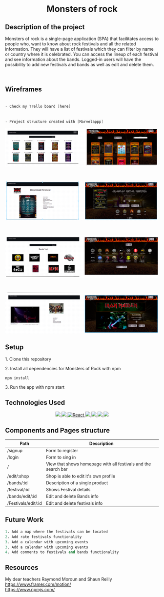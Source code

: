 <h1 align="center"> <strong>Monsters of rock</strong></h1>

## Description of the project

<p> Monsters of rock is a single-page application (SPA) that facilitates access to people who, want to know about rock festivals and all the related information. They will have a list of festivals which they can filter by name or country where it is celebrated. You can access the lineup of each festival and see information about the bands. Logged-in users will have the possibility to add new festivals and bands as well as edit and delete them. <p>

<br>

## Wireframes

```s

- Check my Trello board [here]


- Project structure created with [Marvelappp]


```

![wireframe](https://github.com/Openbank-Java-Bootcamp/monsters-of-rock-client/blob/main/readmeImg/wireframe1.png)

<br>

![wireframe2](https://github.com/Openbank-Java-Bootcamp/monsters-of-rock-client/blob/main/readmeImg/wireframe2.png)

<br>

![wireframe3](https://github.com/Openbank-Java-Bootcamp/monsters-of-rock-client/blob/main/readmeImg/wireframe3.png)

<br>

![wireframe4](https://github.com/Openbank-Java-Bootcamp/monsters-of-rock-client/blob/main/readmeImg/wireframe4.png)
<br>

## Setup

<p>1. Clone this repository </p>
<p>2. Install all dependencies for Monsters of Rock with npm
<p>

```sh
npm install
```

</p>

<p>3. Run the app with npm start </p>

## Technologies Used

<p align="center">
   <a href="https://www.npmjs.com/">
     <img src="https://img.shields.io/badge/npm-v8.3.1-brightgreen" />
   </a>
   <a href="https://nodejs.org/en/">
     <img src="https://img.shields.io/badge/Node.js-v17.4.0-brightgreen" />
   </a>
   <a href="https://es.reactjs.org/">
    <img alt="React" src="https://img.shields.io/badge/React-v18.1.0-brightgreen" target="_blank" />
   </a>
   <a href="https://v5.reactrouter.com/">
    <img src="https://img.shields.io/badge/react%20router%20dom-v6.3.0-brightgreen" />
   </a>
    <a href="https://ant.design/">
    <img src="https://img.shields.io/badge/antd-v4.21.2-brightgreen" />
   </a>
   <a href="https://www.framer.com/motion/">
    <img src="https://img.shields.io/badge/framer%20motion-v6.3.11-brightgreen">
   </a>
     <a href="https://www.npmjs.com/package/react-multi-select-component">
    <img src="https://img.shields.io/badge/react%20multi%20select%20component-v4.2.9-brightgreen">
   </a>
</p>

## Components and Pages structure

| Path                | Description                                                    |
| ------------------- | -------------------------------------------------------------- |
| /signup             | Form to register                                               |
| /login              | Form to sing in                                                |
| /                   | View that shows homepage with all festivals and the search bar |
| /edit/:shop         | Shop is able to edit it's own profile                          |
| /bands/:id          | Description of a single product                                |
| /festival/:id       | Shows Festival details                                         |
| /bands/edit/:id     | Edit and delete Bands info                                     |
| /Festivals/edit/:id | Edit and delete festivals info                                 |

## Future Work

```s
1. Add a map where the festivals can be located
2. Add rate festivals functionality
3. Add a calendar with upcoming events
3. Add a calendar with upcoming events
4. Add comments to festivals and bands functionality
```

## Resources

My dear teachers Raymond Moroun and Shaun Reilly<br>
https://www.framer.com/motion/<br>
https://www.npmjs.com/

[here]: https://trello.com/b/Xcw9ONOB/monsters-of-rock
[marvelapp]: https://marvelapp.com/whiteboard/y11jhBxnoEwvUrP6dl1u
